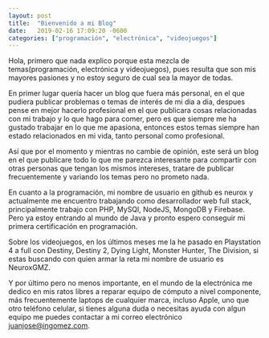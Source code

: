 ```yaml
---
layout: post
title:  "Bienvenido a mi Blog"
date:   2019-02-16 17:09:20 -0600
categories: ["programación", "electrónica", "videojuegos"]
---
```


Hola, primero que nada explico porque esta mezcla de temas(programación, electrónica y videojuegos), pues resulta que son mis mayores pasiones y no estoy seguro de cual sea la mayor de todas.

En primer lugar quería hacer un blog que fuera más personal, en el que pudiera publicar problemas o temas de interés de mi dia a dia,
despues pense en mejor hacerlo profesional en el que publicara cosas relacionadas con mi trabajo y lo que hago para comer, pero es que
siempre me ha gustado trabajar en lo que me apasiona, entonces estos temas siempre han estado relacionados en mi vida, tanto personal
como profesional.

Así que por el momento y mientras no cambie de opinión, este será un blog en el que publicare todo lo que me parezca interesante para
compartir con otras personas que tengan los mismos intereses, tratare de publicar frecuentemente y variando los temas pero no prometo nada.

En cuanto a la programación, mi nombre de usuario en github es neurox y actualmente me encuentro trabajando como desarrollador web full stack, principalmente trabajo con PHP, MySQl, NodeJS, MongoDB y Firebase. Pero ya estoy entrando al mundo de Java y pronto espero conseguir mi primera certificación en programación.

Sobre los videojuegos, en los últimos meses me la he pasado en Playstation 4 a full con Destiny, Destiny 2, Dying Light, Monster Hunter, The Division, si estas buscando con quien armar la reta mi nombre de usuario es NeuroxGMZ.

Y por último pero no menos importante, en el mundo de la electrónica me dedico en mis ratos libres a reparar equipo de cómputo a nivel componente, más frecuentemente laptops de cualquier marca, incluso Apple, uno que otro teléfono celular, si tienes alguna duda o necesitas ayuda con algun equipo me puedes contactar a mi correo electrónico juanjose@ingomez.com.
